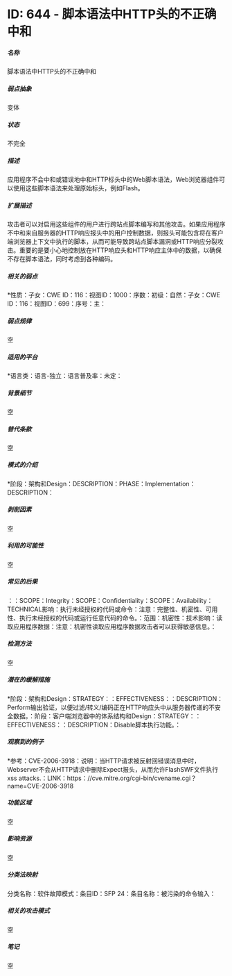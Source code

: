 # ID: 644 - 脚本语法中HTTP头的不正确中和
<h5>名称</h5>脚本语法中HTTP头的不正确中和
<h5>弱点抽象</h5>变体
<h5>状态</h5>不完全
<h5>描述</h5>应用程序不会中和或错误地中和HTTP标头中的Web脚本语法，Web浏览器组件可以使用这些脚本语法来处理原始标头，例如Flash。
<h5>扩展描述</h5>攻击者可以对启用这些组件的用户进行跨站点脚本编写和其他攻击。如果应用程序不中和来自服务器的HTTP响应报头中的用户控制数据，则报头可能包含将在客户端浏览器上下文中执行的脚本，从而可能导致跨站点脚本漏洞或HTTP响应分裂攻击。重要的是要小心地控制放在HTTP响应头和HTTP响应主体中的数据，以确保不存在脚本语法，同时考虑到各种编码。
<h5>相关的弱点</h5>*性质：子女：CWE ID：116：视图ID：1000：序数：初级：自然：子女：CWE ID：116：视图ID：699：序号：主：
<h5>弱点规律</h5>空
<h5>适用的平台</h5>*语言类：语言-独立：语言普及率：未定：
<h5>背景细节</h5>空
<h5>替代条款</h5>空
<h5>模式的介绍</h5>*阶段：架构和Design：DESCRIPTION：PHASE：Implementation：DESCRIPTION：
<h5>剥削因素</h5>空
<h5>利用的可能性</h5>空
<h5>常见的后果</h5>：：SCOPE：Integrity：SCOPE：Confidentiality：SCOPE：Availability：TECHNICAL影响：执行未经授权的代码或命令：注意：完整性、机密性、可用性、执行未经授权的代码或运行任意代码的命令。：范围：机密性：技术影响：读取应用程序数据：注意：机密性读取应用程序数据攻击者可以获得敏感信息。：
<h5>检测方法</h5>空
<h5>潜在的缓解措施</h5>*阶段：架构和Design：STRATEGY：：EFFECTIVENESS：：DESCRIPTION：Perform输出验证，以便过滤/转义/编码正在HTTP响应头中从服务器传递的不安全数据。：阶段：客户端浏览器中的体系结构和Design：STRATEGY：：EFFECTIVENESS：：DESCRIPTION：Disable脚本执行功能。：
<h5>观察到的例子</h5>*参考：CVE-2006-3918：说明：当HTTP请求被反射回错误消息中时，Webserver不会从HTTP请求中删除Expect报头，从而允许FlashSWF文件执行xss attacks.：LINK：https：//cve.mitre.org/cgi-bin/cvename.cgi？name=CVE-2006-3918
<h5>功能区域</h5>空
<h5>影响资源</h5>空
<h5>分类法映射</h5>分类名称：软件故障模式：条目ID：SFP 24：条目名称：被污染的命令输入：
<h5>相关的攻击模式</h5>空
<h5>笔记</h5>空

